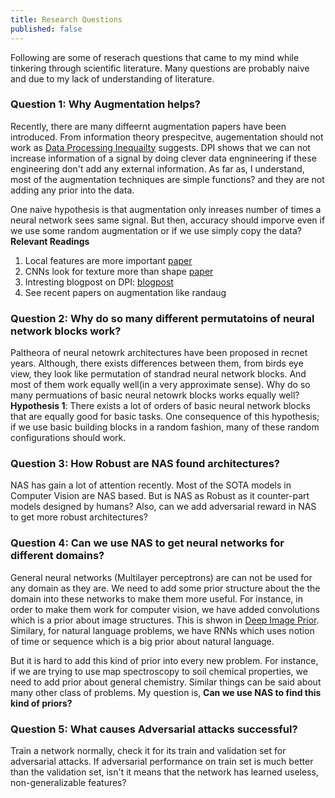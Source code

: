 ```yaml
---
title: Research Questions
published: false
---
```


Following are some of reserach questions that came to my mind while tinkering through scientific literature. Many questions are probably naive and due to my lack of understanding of literature. 

### Question 1: Why Augmentation helps?
Recently, there are many diffeernt augmentation papers have been introduced. From information theory prespecitve, augementation should not work as [Data Processing Inequailty](https://en.wikipedia.org/wiki/Data_processing_inequality) suggests. DPI shows that we can not increase information of a signal by doing clever data engnineering if these engineering don't add any external information. As far as, I understand, most of the augmentation techniques are simple functions? and they are not adding any prior into the data.

One naive hypothesis is that augmentation only inreases number of times a neural network sees same signal. But then, accuracy should imporve even if we use some random augmentation or if we use simply copy the data? 
**Relevant Readings**
1. Local features are more important [paper](https://openreview.net/forum?id=SkfMWhAqYQ) 
2. CNNs look for texture more than shape [paper](https://openreview.net/forum?id=Bygh9j09KX)
3. Intresting blogpost on DPI: [blogpost](https://medium.com/@akelleh/the-data-processing-inequality-da242b40800b)
4. See recent papers on augmentation like randaug

### Question 2: Why do so many different permutatoins of neural network blocks work?
Paltheora of neural netowrk architectures have been proposed in recnet years. Although, there exists  differences between them, from birds eye view, they look like permutation of standrad neural network blocks. And most of them work equally well(in a very approximate sense). Why do so many permuations of basic neural netowrk blocks works equally well?
**Hypothesis 1**: There exists a lot of orders of basic neural network blocks that are equally good for basic tasks. One consequence of this hypothesis; if we use basic building blocks in a random fashion, many of these random configurations should work. 

### Question 3: How Robust are NAS found architectures? 
NAS has gain a lot of attention recently. Most of the SOTA models in Computer Vision are NAS based. But is NAS as Robust as it counter-part models designed by humans? Also, can we add adversarial reward in NAS to get more robust architectures? 

### Question 4: Can we use NAS to get neural networks for different domains? 
General neural networks (Multilayer perceptrons) are can not be used for any domain as they are. We need to add some prior structure about the the domain into these networks to make them more useful. For instance, in order to make them work for computer vision, we have added convolutions which is a prior about image structures. This is shwon in [Deep Image Prior](https://dmitryulyanov.github.io/deep_image_prior). Similary, for natural language problems, we have RNNs which uses notion of time or sequence which is a big prior about natural language. 

But it is hard to add this kind of prior into every new problem. For instance, if we are trying to use map spectroscopy to soil chemical properties, we need to add prior about general chemistry. Similar things can be said about many other class of problems. My question is, **Can we use NAS to find this kind of priors?**

### Question 5: What causes Adversarial attacks successful?
Train a network normally, check it for its train and validation set for adversarial attacks. If adversarial performance on train set is much better than the validation set, isn't it means that the network has learned useless, non-generalizable features? 
